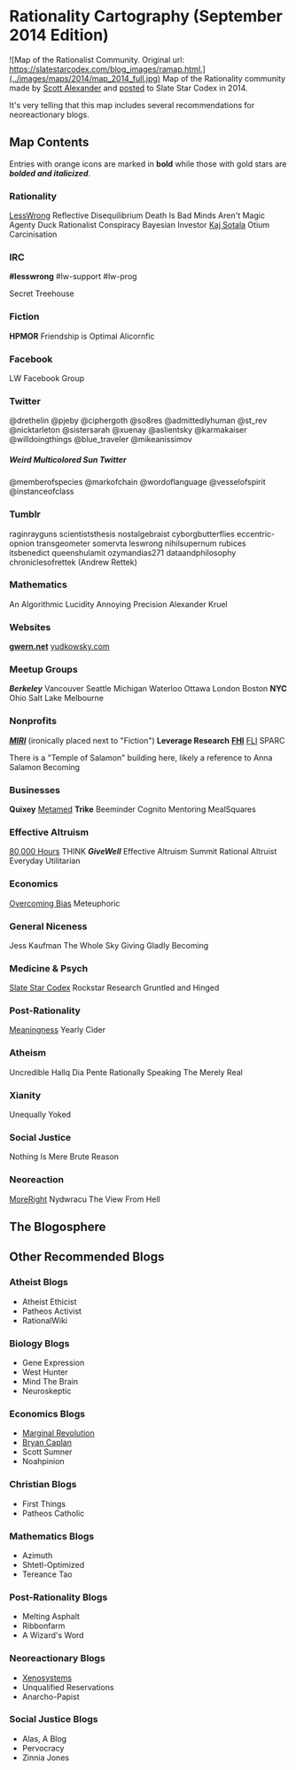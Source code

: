 # Rationality Cartography (September 2014 Edition)
![Map of the Rationalist Community. Original url:  https://slatestarcodex.com/blog_images/ramap.html.](../images/maps/2014/map_2014_full.jpg)
Map of the Rationality community made by [Scott Alexander](Scott%20Alexander.md) and [posted](https://slatestarcodex.com/2014/09/05/mapmaker-mapmaker-make-me-a-map/) to Slate Star Codex in 2014. 

It's very telling that this map includes several recommendations for neoreactionary blogs.

## Map Contents

Entries with orange icons are marked in **bold** while those with gold stars are ***bolded and italicized***.

### Rationality

[LessWrong](pages/LessWrong.md)
Reflective Disequilibrium
Death Is Bad
Minds Aren't Magic
Agenty Duck
Rationalist Conspiracy
Bayesian Investor
[Kaj Sotala](pages/Kaj%20Sotala.md)
Otium
Carcinisation
### IRC

**\#lesswrong**
\#lw-support
\#lw-prog

Secret Treehouse
### Fiction

**HPMOR**
Friendship is Optimal
Alicornfic
### Facebook

LW Facebook Group
### Twitter

@drethelin
@pjeby
@ciphergoth
@so8res
@admittedlyhuman
@st_rev
@nicktarleton
@sistersarah
@xuenay
@aslientsky
@karmakaiser
@willdoingthings
@blue_traveler
@mikeanissimov
##### Weird Multicolored Sun Twitter

@memberofspecies
@markofchain
@wordoflanguage
@vesselofspirit
@instanceofclass
### Tumblr

raginrayguns
scientiststhesis
nostalgebraist
cyborgbutterflies
eccentric-opnion
transgeometer
somervta
leswrong
nihilsupernum
rubices
itsbenedict
queenshulamit
ozymandias271
dataandphilosophy
chroniclesofrettek (Andrew Rettek)
### Mathematics

An Algorithmic Lucidity
Annoying Precision
Alexander Kruel
### Websites

**[gwern.net](pages/Gwern.md)**
[yudkowsky.com](pages/Eliezer%20Yudkowsky.md)
### Meetup Groups

***Berkeley***
Vancouver
Seattle
Michigan
Waterloo
Ottawa
London
Boston
**NYC**
Ohio
Salt Lake
Melbourne
### Nonprofits

***[MIRI](pages/MIRI.md)*** (ironically placed next to "Fiction")
**Leverage Research**
**[FHI](pages/FHI.md)**
[FLI](pages/FLI.md)
SPARC

There is a "Temple of Salamon" building here, likely a reference to Anna Salamon
Becoming
### Businesses

**Quixey**
[Metamed](pages/Metamed.md)
**Trike**
Beeminder
Cognito Mentoring
MealSquares

### Effective Altruism

[80,000 Hours](pages/80,000%20Hours.md)
THINK
***GiveWell***
Effective Altruism Summit
Rational Altruist
Everyday Utilitarian
### Economics

[Overcoming Bias](pages/Overcoming%20Bias.md)
Meteuphoric
### General Niceness

Jess Kaufman
The Whole Sky
Giving Gladly
Becoming
### Medicine & Psych

[Slate Star Codex](pages/Astral%20Codex%20Ten.md)
Rockstar Research
Gruntled and Hinged
### Post-Rationality

[Meaningness](pages/Meaningness.md)
Yearly Cider
### Atheism

Uncredible Hallq
Dia Pente
Rationally Speaking
The Merely Real
### Xianity

Unequally Yoked
### Social Justice

Nothing Is Mere
Brute Reason

### Neoreaction

[MoreRight](pages/MoreRight.md)
Nydwracu
The View From Hell
## The Blogosphere

## Other Recommended Blogs

### Atheist Blogs
- Atheist Ethicist
- Patheos Activist
- RationalWiki
### Biology Blogs
- Gene Expression
- West Hunter
- Mind The Brain
- Neuroskeptic
### Economics Blogs
- [Marginal Revolution](pages/Marginal%20Revolution.md)
- [Bryan Caplan](pages/Bet%20On%20It.md)
- Scott Sumner
- Noahpinion
### Christian Blogs
- First Things
- Patheos Catholic
### Mathematics Blogs
- Azimuth
- Shtetl-Optimized
- Tereance Tao
### Post-Rationality Blogs
- Melting Asphalt
- Ribbonfarm
- A Wizard's Word
### Neoreactionary Blogs
- [Xenosystems](pages/Nick%20Land.md)
- Unqualified Reservations
- Anarcho-Papist
### Social Justice Blogs
- Alas, A Blog
- Pervocracy
- Zinnia Jones